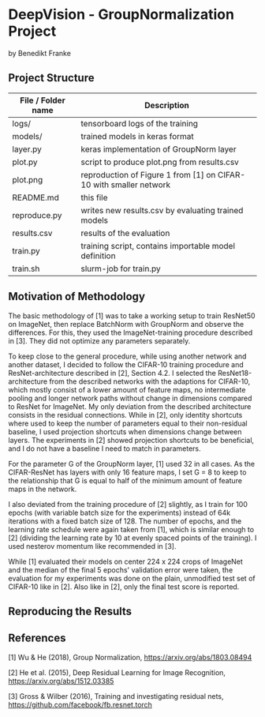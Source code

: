 # DeepVision - GroupNormalization Project
 by Benedikt Franke

## Project Structure
| File / Folder name | Description  |
| ------------------ |----------- |
| logs/              | tensorboard logs of the training |
| models/            | trained models in keras format   |
| layer.py           | keras implementation of GroupNorm layer |
| plot.py            | script to produce plot.png from results.csv |
| plot.png           | reproduction of Figure 1 from [1] on CIFAR-10 with smaller network |
| README.md          | this file |
| reproduce.py       | writes new results.csv by evaluating trained models |
| results.csv        | results of the evaluation                           |
| train.py           | training script, contains importable model definition |
| train.sh           | slurm-job for train.py |

## Motivation of Methodology
The basic methodology of [1] was to take a working setup to train ResNet50 on ImageNet, 
then replace BatchNorm with GroupNorm and observe the differences.
For this, they used the ImageNet-training procedure described in [3].
They did not optimize any parameters separately.

To keep close to the general procedure, while using another network and another dataset, 
I decided to follow the CIFAR-10 training procedure and ResNet-architecture described in [2], Section 4.2. 
I selected the ResNet18-architecture from the described networks with the adaptions for CIFAR-10, 
which mostly consist of a lower amount of feature maps, no intermediate pooling and longer network 
paths without change in dimensions compared to ResNet for ImageNet.
My only deviation from the described architecture consists in the residual connections. 
While in [2], only identity shortcuts where used to keep the number of parameters equal to their 
non-residual baseline, I used projection shortcuts when dimensions change between layers. 
The experiments in [2] showed projection shortcuts to be beneficial, and I do not have a baseline 
I need to match in parameters.

For the parameter G of the GroupNorm layer, [1] used 32 in all cases. As the CIFAR-ResNet has layers with
only 16 feature maps, I set G = 8 to keep to the relationship that G is equal to half of the minimum amount of 
feature maps in the network.

I also deviated from the training procedure of [2] slightly, as I train for 100 epochs 
(with variable batch size for the experiments) instead of 64k iterations with a fixed batch size of 128.
The number of epochs, and the learning rate schedule were again taken from [1], 
which is similar enough to [2] (dividing the learning rate by 10 at evenly spaced points of the training).
I used nesterov momentum like recommended in [3].

While [1] evaluated their models on center 224 x 224 crops of ImageNet and the median 
of the final 5 epochs' validation error were taken, 
the evaluation for my experiments was done on the plain, unmodified test set of CIFAR-10 like in [2].
Also like in [2], only the final test score is reported.

## Reproducing the Results

## References
[1] Wu & He (2018), Group Normalization, https://arxiv.org/abs/1803.08494

[2] He et al. (2015), Deep Residual Learning for Image Recognition, https://arxiv.org/abs/1512.03385

[3] Gross & Wilber (2016), Training and investigating residual nets, https://github.com/facebook/fb.resnet.torch
